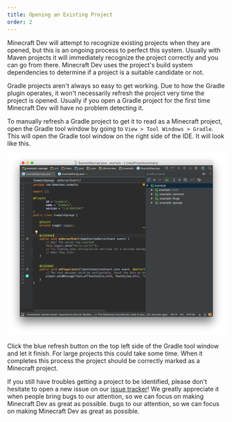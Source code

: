 ```yaml
---
title: Opening an Existing Project
order: 2
---
```


Minecraft Dev will attempt to recognize existing projects when they are opened, but this is an ongoing process
to perfect this system. Usually with Maven projects it will immediately recognize the project correctly and you can go
from there. Minecraft Dev uses the project's build system dependencies to determine if a project is a suitable
candidate or not.

Gradle projects aren't always so easy to get working. Due to how the Gradle plugin operates, it won't necessarily
refresh the project very time the project is opened. Usually if you open a Gradle project for the first time Minecraft
Dev will have no problem detecting it.

To manually refresh a Gradle project to get it to read as a Minecraft project, open the Gradle tool window by going to
`View > Tool Windows > Gradle`. This will open the Gradle tool window on the right side of the IDE. It will look like
this.

![Gradle Tool Window](/assets/gradletoolwindow.png)

Click the blue refresh button on the top left side of the Gradle tool window and let it finish. For large projects this
could take some time. When it completes this process the project should be correctly marked as a Minecraft project.

If you still have troubles getting a project to be identified, please don't hesitate to open a new issue on our
[issue tracker](https://github.com/DemonWav/MinecraftDev/issues)! We greatly appreciate it when people bring
bugs to our attention, so we can focus on making Minecraft Dev as great as possible.
bugs to our attention, so we can focus on making Minecraft Dev as great as possible.
